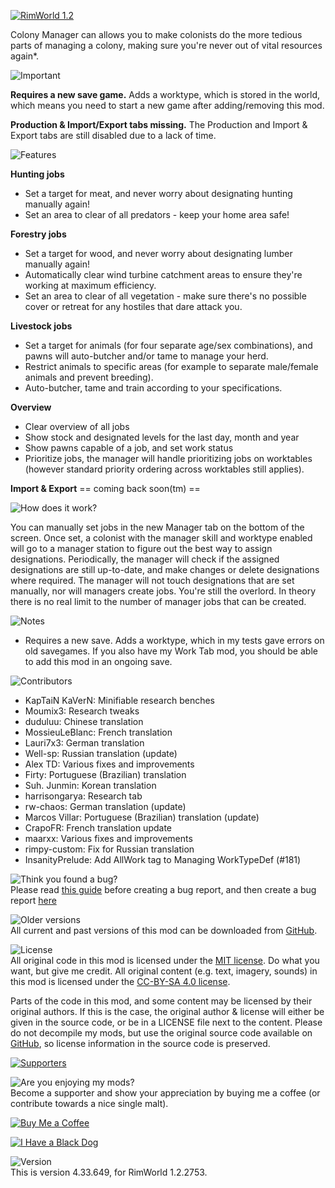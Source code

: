 [![RimWorld 1.2](https://img.shields.io/badge/RimWorld-1.2-brightgreen.svg)](http://rimworldgame.com/)

Colony Manager can allows you to make colonists do the more tedious parts of managing a colony, making sure you're never out of vital resources again\*.

![Important](https://banners.karel-kroeze.nl/title/Important.png)

**Requires a new save game.**
Adds a worktype, which is stored in the world, which means you need to start a new game after adding/removing this mod.

**Production & Import/Export tabs missing.**
The Production and Import & Export tabs are still disabled due to a lack of time.

![Features](https://banners.karel-kroeze.nl/title/Features.png)

**Hunting jobs**

- Set a target for meat, and never worry about designating hunting manually again!
- Set an area to clear of all predators - keep your home area safe!

**Forestry jobs**

- Set a target for wood, and never worry about designating lumber manually again!
- Automatically clear wind turbine catchment areas to ensure they're working at maximum efficiency.
- Set an area to clear of all vegetation - make sure there's no possible cover or retreat for any hostiles that dare attack you.

**Livestock jobs**

- Set a target for animals (for four separate age/sex combinations), and pawns will auto-butcher and/or tame to manage your herd.
- Restrict animals to specific areas (for example to separate male/female animals and prevent breeding).
- Auto-butcher, tame and train according to your specifications.

**Overview**

- Clear overview of all jobs
- Show stock and designated levels for the last day, month and year
- Show pawns capable of a job, and set work status
- Prioritize jobs, the manager will handle prioritizing jobs on worktables (however standard priority ordering across worktables still applies).

**Import & Export**
== coming back soon(tm) ==

![How does it work?](https://banners.karel-kroeze.nl/title/How%20does%20it%20work%3F.png)

You can manually set jobs in the new Manager tab on the bottom of the screen. Once set, a colonist with the manager skill and worktype enabled will go to a manager station to figure out the best way to assign designations.
Periodically, the manager will check if the assigned designations are still up-to-date, and make changes or delete designations where required. The manager will not touch designations that are set manually, nor will managers create jobs. You're still the overlord.
In theory there is no real limit to the number of manager jobs that can be created.

![Notes](https://banners.karel-kroeze.nl/title/Notes.png)

- Requires a new save. Adds a worktype, which in my tests gave errors on old savegames. If you also have my Work Tab mod, you should be able to add this mod in an ongoing save.


![Contributors](https://banners.karel-kroeze.nl/title/Contributors.png)
 - KapTaiN KaVerN:	Minifiable research benches
 - Moumix3:	Research tweaks
 - duduluu:	Chinese translation
 - MossieuLeBlanc:	French translation
 - Lauri7x3:	German translation
 - Well-sp:	Russian translation (update)
 - Alex TD:	Various fixes and improvements
 - Firty:	Portuguese (Brazilian) translation
 - Suh. Junmin:	Korean translation
 - harrisongarya:	Research tab
 - rw-chaos:	German translation (update)
 - Marcos Villar:	Portuguese (Brazilian) translation (update)
 - CrapoFR:	French translation update
 - maarxx:	Various fixes and improvements
 - rimpy-custom:	Fix for Russian translation
 - InsanityPrelude:	Add AllWork tag to Managing WorkTypeDef (#181)

![Think you found a bug?](https://banners.karel-kroeze.nl/title/Think%20you%20found%20a%20bug%3F.png)  
Please read [this guide](http://steamcommunity.com/sharedfiles/filedetails/?id=725234314) before creating a bug report,
and then create a bug report [here](https://github.com/fluffy-mods/ColonyManager/issues)

![Older versions](https://banners.karel-kroeze.nl/title/Older%20versions.png)  
All current and past versions of this mod can be downloaded from [GitHub](https://github.com/fluffy-mods/ColonyManager/releases).

![License](https://banners.karel-kroeze.nl/title/License.png)  
All original code in this mod is licensed under the [MIT license](https://opensource.org/licenses/MIT). Do what you want, but give me credit.
All original content (e.g. text, imagery, sounds) in this mod is licensed under the [CC-BY-SA 4.0 license](http://creativecommons.org/licenses/by-sa/4.0/).

Parts of the code in this mod, and some content may be licensed by their original authors. If this is the case, the original author & license will either be given in the source code, or be in a LICENSE file next to the content. Please do not decompile my mods, but use the original source code available on [GitHub](https://github.com/fluffy-mods/ColonyManager/), so license information in the source code is preserved.

[![Supporters](https://banners.karel-kroeze.nl/donations.png)](https://ko-fi.com/fluffymods)

![Are you enjoying my mods?](https://banners.karel-kroeze.nl/title/Are%20you%20enjoying%20my%20mods%3F.png)  
Become a supporter and show your appreciation by buying me a coffee (or contribute towards a nice single malt).

[![Buy Me a Coffee](http://i.imgur.com/EjWiUwx.gif)](https://ko-fi.com/fluffymods)

[![I Have a Black Dog](https://i.ibb.co/ss59Rwy/New-Project-2.png)](https://www.youtube.com/watch?v=XiCrniLQGYc)


![Version](https://banners.karel-kroeze.nl/title/Version.png)  
This is version 4.33.649, for RimWorld 1.2.2753.